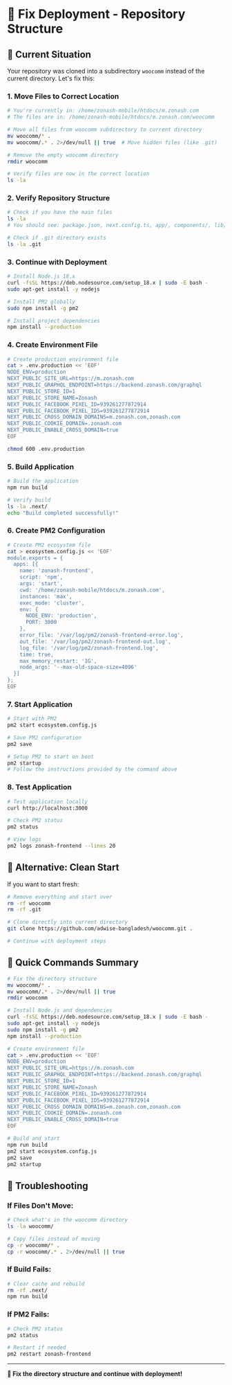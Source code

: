 # 🔧 Fix Deployment - Repository Structure

## 📍 **Current Situation**
Your repository was cloned into a subdirectory `woocomm` instead of the current directory. Let's fix this:

### **1. Move Files to Correct Location**
```bash
# You're currently in: /home/zonash-mobile/htdocs/m.zonash.com
# The files are in: /home/zonash-mobile/htdocs/m.zonash.com/woocomm

# Move all files from woocomm subdirectory to current directory
mv woocomm/* .
mv woocomm/.* . 2>/dev/null || true  # Move hidden files (like .git)

# Remove the empty woocomm directory
rmdir woocomm

# Verify files are now in the correct location
ls -la
```

### **2. Verify Repository Structure**
```bash
# Check if you have the main files
ls -la
# You should see: package.json, next.config.ts, app/, components/, lib/, etc.

# Check if .git directory exists
ls -la .git
```

### **3. Continue with Deployment**
```bash
# Install Node.js 18.x
curl -fsSL https://deb.nodesource.com/setup_18.x | sudo -E bash -
sudo apt-get install -y nodejs

# Install PM2 globally
sudo npm install -g pm2

# Install project dependencies
npm install --production
```

### **4. Create Environment File**
```bash
# Create production environment file
cat > .env.production << 'EOF'
NODE_ENV=production
NEXT_PUBLIC_SITE_URL=https://m.zonash.com
NEXT_PUBLIC_GRAPHQL_ENDPOINT=https://backend.zonash.com/graphql
NEXT_PUBLIC_STORE_ID=1
NEXT_PUBLIC_STORE_NAME=Zonash
NEXT_PUBLIC_FACEBOOK_PIXEL_ID=939261277872914
NEXT_PUBLIC_FACEBOOK_PIXEL_IDS=939261277872914
NEXT_PUBLIC_CROSS_DOMAIN_DOMAINS=m.zonash.com,zonash.com
NEXT_PUBLIC_COOKIE_DOMAIN=.zonash.com
NEXT_PUBLIC_ENABLE_CROSS_DOMAIN=true
EOF

chmod 600 .env.production
```

### **5. Build Application**
```bash
# Build the application
npm run build

# Verify build
ls -la .next/
echo "Build completed successfully!"
```

### **6. Create PM2 Configuration**
```bash
# Create PM2 ecosystem file
cat > ecosystem.config.js << 'EOF'
module.exports = {
  apps: [{
    name: 'zonash-frontend',
    script: 'npm',
    args: 'start',
    cwd: '/home/zonash-mobile/htdocs/m.zonash.com',
    instances: 'max',
    exec_mode: 'cluster',
    env: {
      NODE_ENV: 'production',
      PORT: 3000
    },
    error_file: '/var/log/pm2/zonash-frontend-error.log',
    out_file: '/var/log/pm2/zonash-frontend-out.log',
    log_file: '/var/log/pm2/zonash-frontend.log',
    time: true,
    max_memory_restart: '1G',
    node_args: '--max-old-space-size=4096'
  }]
};
EOF
```

### **7. Start Application**
```bash
# Start with PM2
pm2 start ecosystem.config.js

# Save PM2 configuration
pm2 save

# Setup PM2 to start on boot
pm2 startup
# Follow the instructions provided by the command above
```

### **8. Test Application**
```bash
# Test application locally
curl http://localhost:3000

# Check PM2 status
pm2 status

# View logs
pm2 logs zonash-frontend --lines 20
```

## 🔧 **Alternative: Clean Start**

If you want to start fresh:

```bash
# Remove everything and start over
rm -rf woocomm
rm -rf .git

# Clone directly into current directory
git clone https://github.com/adwise-bangladesh/woocomm.git .

# Continue with deployment steps
```

## 🎯 **Quick Commands Summary**

```bash
# Fix the directory structure
mv woocomm/* .
mv woocomm/.* . 2>/dev/null || true
rmdir woocomm

# Install Node.js and dependencies
curl -fsSL https://deb.nodesource.com/setup_18.x | sudo -E bash -
sudo apt-get install -y nodejs
sudo npm install -g pm2
npm install --production

# Create environment file
cat > .env.production << 'EOF'
NODE_ENV=production
NEXT_PUBLIC_SITE_URL=https://m.zonash.com
NEXT_PUBLIC_GRAPHQL_ENDPOINT=https://backend.zonash.com/graphql
NEXT_PUBLIC_STORE_ID=1
NEXT_PUBLIC_STORE_NAME=Zonash
NEXT_PUBLIC_FACEBOOK_PIXEL_ID=939261277872914
NEXT_PUBLIC_FACEBOOK_PIXEL_IDS=939261277872914
NEXT_PUBLIC_CROSS_DOMAIN_DOMAINS=m.zonash.com,zonash.com
NEXT_PUBLIC_COOKIE_DOMAIN=.zonash.com
NEXT_PUBLIC_ENABLE_CROSS_DOMAIN=true
EOF

# Build and start
npm run build
pm2 start ecosystem.config.js
pm2 save
pm2 startup
```

## 🚨 **Troubleshooting**

### **If Files Don't Move:**
```bash
# Check what's in the woocomm directory
ls -la woocomm/

# Copy files instead of moving
cp -r woocomm/* .
cp -r woocomm/.* . 2>/dev/null || true
```

### **If Build Fails:**
```bash
# Clear cache and rebuild
rm -rf .next/
npm run build
```

### **If PM2 Fails:**
```bash
# Check PM2 status
pm2 status

# Restart if needed
pm2 restart zonash-frontend
```

---

**🔧 Fix the directory structure and continue with deployment!**
